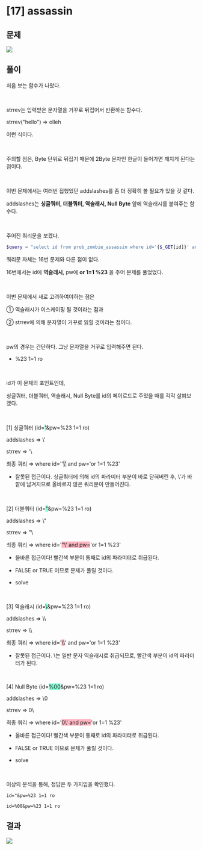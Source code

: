 

# [17] assassin

## 문제
<img src="https://img1.daumcdn.net/thumb/R1280x0/?scode=mtistory2&fname=https%3A%2F%2Fblog.kakaocdn.net%2Fdn%2FcaJoin%2Fbtrnv2nQH5t%2F6gwsXknWYq16dGaBl6TdQk%2Fimg.png">

## 풀이
처음 보는 함수가 나왔다.

<br>

strrev는 입력받은 문자열을 거꾸로 뒤집어서 반환하는 함수다.

strrev("hello") ⇒ olleh

이런 식이다.

<br>

주의할 점은, Byte 단위로 뒤집기 때문에 2Byte 문자인 한글이 들어가면 깨지게 된다는 점이다.

<br>

이번 문제에서는 여러번 접했었던 addslashes를 좀 더 정확히 볼 필요가 있을 것 같다.

addslashes는 **싱글쿼터, 더블쿼터, 역슬래시, Null Byte** 앞에 역슬래시를 붙여주는 함수다.

<br>

주어진 쿼리문을 보겠다.


```php
$query = "select id from prob_zombie_assassin where id='{$_GET[id]}' and pw='{$_GET[pw]}'";
```

쿼리문 자체는 16번 문제와 다른 점이 없다.

16번에서는 id에 **역슬래시**, pw에 **or 1=1 %23** 을 주어 문제를 풀었었다.

<br>

이번 문제에서 새로 고려하여야하는 점은

① 역슬래시가 이스케이핑 될 것이라는 점과

② strrev에 의해 문자열이 거꾸로 읽힐 것이라는 점이다.

<br>

pw의 경우는 간단하다. 그냥 문자열을 거꾸로 입력해주면 된다.

- %23 1=1 ro

<br>

id가 이 문제의 포인트인데,

싱글쿼터, 더블쿼터, 역슬래시, Null Byte를 id의 페이로드로 주었을 때를 각각 살펴보겠다.

<br>

[1] 싱글쿼터 (id=<span style="background:aquamarine;">'</span>&pw=%23 1=1 ro)

addslashes ⇒ \\'

strrev ⇒ '\

최종 쿼리 ⇒ where id=''<span style="background:lightgrey">\\'</span> and pw='or 1=1 %23'

- 잘못된 접근이다. 싱글쿼터에 의해 id의 파라미터 부분이 바로 닫혀버린 후, \\'가 바깥에 남겨지므로 올바르지 않은 쿼리문이 만들어진다.

<br>

[2] 더블쿼터 (id=<span style="background:aquamarine;">"</span>&pw=%23 1=1 ro)

addslashes ⇒ \\"

strrev ⇒ "\

최종 쿼리 ⇒ where id='<span style="background:lightpink;">"\\' and pw=</span>'or 1=1 %23'

- 올바른 접근이다! 빨간색 부분이 통째로 id의 파라미터로 취급된다.

- FALSE or TRUE 이므로 문제가 풀릴 것이다.

- solve

<br>

[3] 역슬래시 (id=<span style="background:aquamarine;">\\</span>&pw=%23 1=1 ro)

addslashes ⇒ \\\\

strrev ⇒ \\\\

최종 쿼리 ⇒ where id='<span style="background:lightpink;">\\\\</span>' and pw='or 1=1 %23'

- 잘못된 접근이다. \\는 일반 문자 역슬래시로 취급되므로, 빨간색 부분이 id의 파라미터가 된다.

<br>

[4] Null Byte (id=<span style="background:aquamarine;">%00</span>&pw=%23 1=1 ro)

addslashes ⇒ \0 

strrev ⇒ 0\

최종 쿼리 ⇒ where id='<span style="background:lightpink;">0\\' and pw=</span>'or 1=1 %23'

- 올바른 접근이다! 빨간색 부분이 통째로 id의 파라미터로 취급된다.

- FALSE or TRUE 이므로 문제가 풀릴 것이다.

- solve

<br>

이상의 분석을 통해, 정답은 두 가지임을 확인했다.

 
```
id="&pw=%23 1=1 ro
```

```
id=%00&pw=%23 1=1 ro
```

## 결과
<img src="https://img1.daumcdn.net/thumb/R1280x0/?scode=mtistory2&fname=https%3A%2F%2Fblog.kakaocdn.net%2Fdn%2FbO4j8k%2Fbtrnv13x3ev%2FvuNs9qfwKd6dQJIrzqtXB0%2Fimg.png">